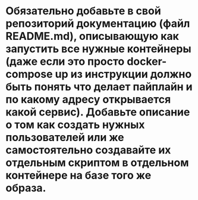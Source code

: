 # Обязательно добавьте в свой репозиторий документацию (файл README.md), описывающую как запустить все нужные контейнеры (даже если это просто docker-compose up из инструкции должно быть понять что делает пайплайн и по какому адресу открывается какой сервис). Добавьте описание о том как создать нужных пользователей или же самостоятельно создавайте их отдельным скриптом в отдельном контейнере на базе того же образа.
